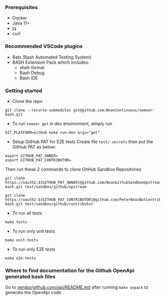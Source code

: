
### Prerequisites
- Docker
- Java 11+
- jq
- curl

### Recommended VSCode plugins
- Bats (Bash Automated Testing System)
- BASH Extension Pack which includes:
  + shell-format
  + Bash Debug
  + Bash IDE

### Getting started
- Clone the repo
```
git clone --recurse-submodules git@github.com:BeanContinuous/semver-bash.git
```

- To run `semver get` in dev environment, simply run
```
GIT_PLATFORM=GitHub make run-dev args="get"
```

- Setup GitHub PAT for E2E tests
Create file `test/.secrets` then put the GitHub PAT as below:
```
export GITHUB_PAT_OWNER=
export GITHUB_PAT_CONTRIBUTOR=
```
Then run these 2 commands to clone GitHub Sandbox Repositories
```
git clone https://oauth2:${GITHUB_PAT_OWNER}@github.com/BeanGithubSandboxUpstream/semver-bash.git test/sandbox/github/upstream

git clone https://oauth2:${GITHUB_PAT_CONTRIBUTOR}@github.com/PeterBeanBotContributor/semver-bash.git test/sandbox/github/contributor
```

- To run all tests
```
make tests
```
- To run only unit tests
```
make unit-tests
```
- To run only E2E tests
```
make e2e-tests
```



### Where to find documentation for the Github OpenApi generated bash files
Go to [vendor/github.com/api/README.md](./vendor/github.com/api/README.md) after running `make unpack` to generate the OpenApi code.